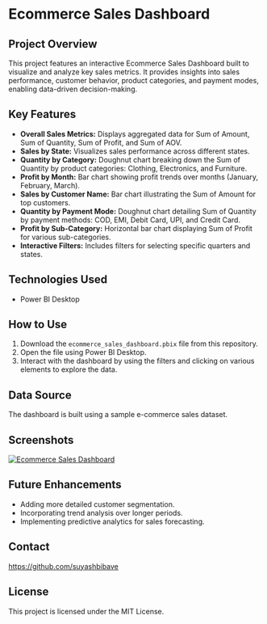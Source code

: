 # Ecommerce Sales Dashboard

## Project Overview
This project features an interactive Ecommerce Sales Dashboard built to visualize and analyze key sales metrics. It provides insights into sales performance, customer behavior, product categories, and payment modes, enabling data-driven decision-making.

## Key Features
* **Overall Sales Metrics:** Displays aggregated data for Sum of Amount, Sum of Quantity, Sum of Profit, and Sum of AOV.
* **Sales by State:** Visualizes sales performance across different states.
* **Quantity by Category:** Doughnut chart breaking down the Sum of Quantity by product categories: Clothing, Electronics, and Furniture.
* **Profit by Month:** Bar chart showing profit trends over months (January, February, March).
* **Sales by Customer Name:** Bar chart illustrating the Sum of Amount for top customers.
* **Quantity by Payment Mode:** Doughnut chart detailing Sum of Quantity by payment methods: COD, EMI, Debit Card, UPI, and Credit Card.
* **Profit by Sub-Category:** Horizontal bar chart displaying Sum of Profit for various sub-categories.
* **Interactive Filters:** Includes filters for selecting specific quarters and states.

## Technologies Used
* Power BI Desktop

## How to Use
1.  Download the `ecommerce_sales_dashboard.pbix` file from this repository.
2.  Open the file using Power BI Desktop.
3.  Interact with the dashboard by using the filters and clicking on various elements to explore the data.

## Data Source
The dashboard is built using a sample e-commerce sales dataset.

## Screenshots
[![Ecommerce Sales Dashboard](image_990fd7.jpg)](https://github.com/suyashbibave/Ecommerce-Sales/blob/main/Ecommerce%20Sales%20Dashboard.pdf)

## Future Enhancements
* Adding more detailed customer segmentation.
* Incorporating trend analysis over longer periods.
* Implementing predictive analytics for sales forecasting.

## Contact
https://github.com/suyashbibave

## License
This project is licensed under the MIT License.
